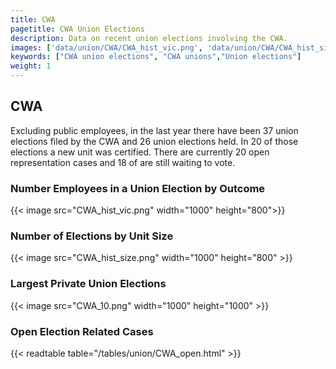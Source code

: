 ```yaml
---
title: CWA
pagetitle: CWA Union Elections
description: Data on recent union elections involving the CWA.
images: ['data/union/CWA/CWA_hist_vic.png', 'data/union/CWA/CWA_hist_size.png', 'data/union/CWA/CWA_10.png']
keywords: ["CWA union elections", "CWA unions","Union elections"]
weight: 1
---
```

##  CWA

Excluding public employees, in the last year there have been 37 union elections filed by the CWA and 26 union elections held. In 20 of those elections a new unit was certified. There are currently 20 open representation cases and 18 of are still waiting to vote.

### Number Employees in a Union Election by Outcome
{{< image src="CWA_hist_vic.png" width="1000" height="800">}}

### Number of Elections by Unit Size
{{< image src="CWA_hist_size.png" width="1000" height="800" >}}

### Largest Private Union Elections
{{< image src="CWA_10.png" width="1000" height="1000"  >}}

### Open Election Related Cases
{{< readtable table="/tables/union/CWA_open.html" >}}

